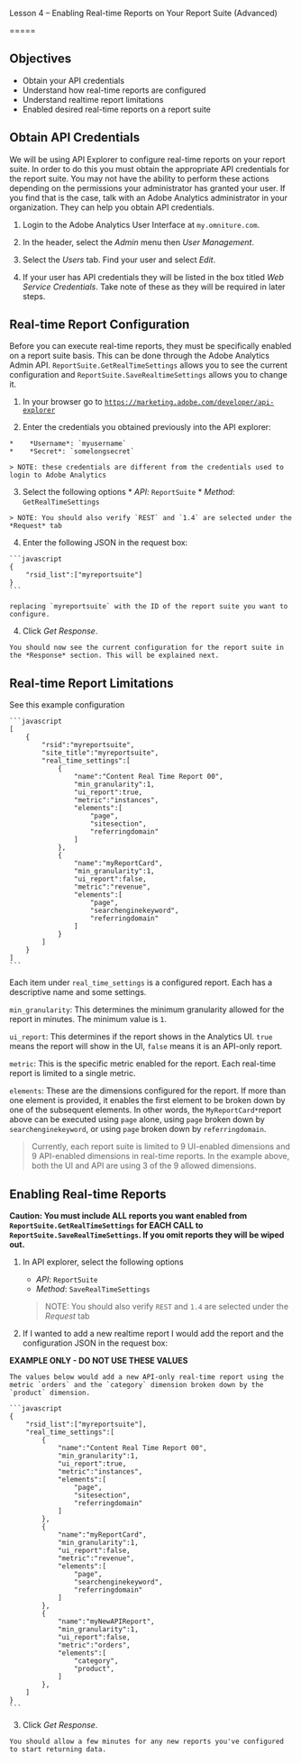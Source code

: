 Lesson 4 – Enabling Real-time Reports on Your Report Suite (Advanced)

=====

Objectives
-----
*   Obtain your API credentials
*   Understand how real-time reports are configured
*   Understand realtime report limitations
*   Enabled desired real-time reports on a report suite

Obtain API Credentials
-----

We will be using API Explorer to configure real-time reports on your report suite. In order to do this you must obtain the appropriate API credentials for the report suite. You may not have the ability to perform these actions depending on the permissions your administrator has granted your user. If you find that is the case, talk with an Adobe Analytics administrator in your organization. They can help you obtain API credentials.

1. Login to the Adobe Analytics User Interface at `my.omniture.com`.

2. In the header, select the *Admin* menu then *User Management*.

3. Select the *Users* tab. Find your user and select *Edit*.

4. If your user has API credentials they will be listed in the box titled *Web Service Credentials*.  Take note of these as they will be required in later steps.

Real-time Report Configuration
-----

Before you can execute real-time reports, they must be specifically enabled on a report suite basis. This can be done through the Adobe Analytics Admin API. `ReportSuite.GetRealTimeSettings` allows you to see the current configuration and `ReportSuite.SaveRealtimeSettings` allows you to change it.

1.    In your browser go to <a href=" in " target="_blank">`https://marketing.adobe.com/developer/api-explorer`</a>

2.    Enter the credentials you obtained previously into the API explorer:

    *    *Username*: `myusername`
    *    *Secret*: `somelongsecret`

    > NOTE: these credentials are different from the credentials used to login to Adobe Analytics

3.    Select the following options
    *    *API*: `ReportSuite`
    *    *Method*: `GetRealTimeSettings`

    > NOTE: You should also verify `REST` and `1.4` are selected under the *Request* tab

4.    Enter the following JSON in the request box:

    ```javascript
    {
        "rsid_list":["myreportsuite"]
    }
    ```

    replacing `myreportsuite` with the ID of the report suite you want to configure.

4.    Click *Get Response*.

    You should now see the current configuration for the report suite in the *Response* section. This will be explained next.

Real-time Report Limitations
-----

See this example configuration

    ```javascript
    [
        {
            "rsid":"myreportsuite",
            "site_title":"myreportsuite",
            "real_time_settings":[
                {
                    "name":"Content Real Time Report 00",
                    "min_granularity":1,
                    "ui_report":true,
                    "metric":"instances",
                    "elements":[
                        "page",
                        "sitesection",
                        "referringdomain"
                    ]
                },
                {
                    "name":"myReportCard",
                    "min_granularity":1,
                    "ui_report":false,
                    "metric":"revenue",
                    "elements":[
                        "page",
                        "searchenginekeyword",
                        "referringdomain"
                    ]
                }
            ]
        }
    ]
    ```

Each item under `real_time_settings` is a configured report. Each has a descriptive name and some settings.

`min_granularity`: This determines the minimum granularity allowed for the report in minutes. The minimum value is `1`.

`ui_report`: This determines if the report shows in the Analytics UI. `true` means the report will show in the UI, `false` means it is an API-only report.

`metric`: This is the specific metric enabled for the report. Each real-time report is limited to a single metric.

`elements`: These are the dimensions configured for the report. If more than one element is provided, it enables the first element to be broken down by one of the subsequent elements. In other words, the `MyReportCard*`report above can be executed using `page` alone, using `page` broken down by `searchenginekeyword`, or using `page` broken down by `referringdomain`.

> Currently, each report suite is limited to 9 UI-enabled dimensions and 9 API-enabled dimensions in real-time reports.  In the example above, both the UI and API are using 3 of the 9 allowed dimensions.



Enabling Real-time Reports
-----



**Caution: You must include ALL reports you want enabled from `ReportSuite.GetRealTimeSettings` for EACH CALL to `ReportSuite.SaveRealTimeSettings`. If you omit reports they will be wiped out.**




1.  In API explorer, select the following options
    *    *API*: `ReportSuite`
    *    *Method*: `SaveRealTimeSettings`

    > NOTE: You should also verify `REST` and `1.4` are selected under the *Request* tab

2.  If I wanted to add a new realtime report I would add the report and the configuration JSON in the request box: 

**EXAMPLE ONLY - DO NOT USE THESE VALUES**

    The values below would add a new API-only real-time report using the metric `orders` and the `category` dimension broken down by the `product` dimension.

    ```javascript
    {
        "rsid_list":["myreportsuite"],
        "real_time_settings":[
            {
                "name":"Content Real Time Report 00",
                "min_granularity":1,
                "ui_report":true,
                "metric":"instances",
                "elements":[
                    "page",
                    "sitesection",
                    "referringdomain"
                ]
            },
            {
                "name":"myReportCard",
                "min_granularity":1,
                "ui_report":false,
                "metric":"revenue",
                "elements":[
                    "page",
                    "searchenginekeyword",
                    "referringdomain"
                ]
            },
            {
                "name":"myNewAPIReport",
                "min_granularity":1,
                "ui_report":false,
                "metric":"orders",
                "elements":[
                    "category",
                    "product",
                ]
            },            
        ]
    }
    ```

3.    Click *Get Response*.

    You should allow a few minutes for any new reports you've configured to start returning data.

